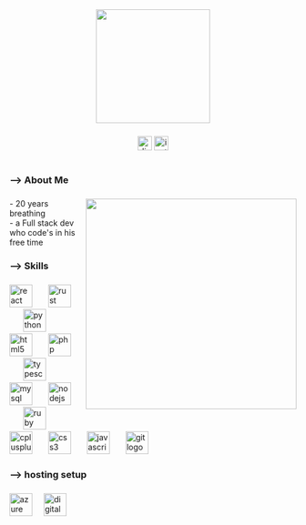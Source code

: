 <div align="center">
  <img height="200" src="https://cdn.discordapp.com/attachments/912113377688571957/1279877139407179919/1tUooRw-removebg-preview.png?ex=680dd4b9&is=680c8339&hm=b0565340c07cdc062f04973617841dc56cdb3a93093d4e2a564e5472984f1a9f&"  />
</div>

###

<div align="center">
  <img src="https://img.shields.io/static/v1?message=Discord&logo=discord&label=shance.&color=7289DA&logoColor=white&labelColor=000000&style=for-the-badge" height="25" alt="discord logo"  />
  <a href="https://www.instagram.com/ishance/" target="_blank">
    <img src="https://img.shields.io/static/v1?message=Instagram&logo=instagram&label=ishance&color=E4405F&logoColor=white&labelColor=000000&style=for-the-badge" height="25" alt="instagram logo"  />
  </a>
</div>

###

<h1 align="center"><Shance/></h1>

###

<h3 align="left">--> About Me</h3>

###

<img align="right" height="370" src="https://cdn.discordapp.com/attachments/912113377688571957/1279877140568870944/Your_paragraph_text-removebg-preview.png?ex=680dd4b9&is=680c8339&hm=fac9713f070d4e467d8b2c5a3940d54d92f6e0f9d894e51d26549b200d438dd8&"  />

###

<p align="left">- 20 years breathing<br>- a Full stack dev who code's in his free time</p>

###

<h3 align="left">--> Skills</h3>

###

<div align="left">
  <img src="https://cdn.jsdelivr.net/gh/devicons/devicon/icons/react/react-original.svg" height="40" alt="react logo"  />
  <img width="20" />
  <img src="https://cdn.jsdelivr.net/gh/devicons/devicon/icons/rust/rust-original.svg" height="40" alt="rust logo"  />
  <img width="20" />
  <img src="https://cdn.jsdelivr.net/gh/devicons/devicon/icons/python/python-original.svg" height="40" alt="python logo"  />
  <img width="20" />
  <img src="https://cdn.jsdelivr.net/gh/devicons/devicon/icons/html5/html5-original.svg" height="40" alt="html5 logo"  />
  <img width="20" />
  <img src="https://cdn.jsdelivr.net/gh/devicons/devicon/icons/php/php-original.svg" height="40" alt="php logo"  />
  <img width="20" />
  <img src="https://cdn.jsdelivr.net/gh/devicons/devicon/icons/typescript/typescript-original.svg" height="40" alt="typescript logo"  />
  <img width="20" />
  <img src="https://cdn.jsdelivr.net/gh/devicons/devicon/icons/mysql/mysql-original.svg" height="40" alt="mysql logo"  />
  <img width="20" />
  <img src="https://cdn.jsdelivr.net/gh/devicons/devicon/icons/nodejs/nodejs-original.svg" height="40" alt="nodejs logo"  />
  <img width="20" />
  <img src="https://cdn.jsdelivr.net/gh/devicons/devicon/icons/ruby/ruby-original.svg" height="40" alt="ruby logo"  />
  <img width="20" />
  <img src="https://cdn.jsdelivr.net/gh/devicons/devicon/icons/cplusplus/cplusplus-original.svg" height="40" alt="cplusplus logo"  />
  <img width="20" />
  <img src="https://cdn.jsdelivr.net/gh/devicons/devicon/icons/css3/css3-original.svg" height="40" alt="css3 logo"  />
  <img width="20" />
  <img src="https://cdn.jsdelivr.net/gh/devicons/devicon/icons/javascript/javascript-original.svg" height="40" alt="javascript logo"  />
  <img width="20" />
  <img src="https://cdn.jsdelivr.net/gh/devicons/devicon/icons/git/git-original.svg" height="40" alt="git logo"  />
</div>

###

<h3 align="left">--> hosting setup</h3>

###

<div align="left">
  <img src="https://cdn.jsdelivr.net/gh/devicons/devicon/icons/azure/azure-original.svg" height="40" alt="azure logo"  />
  <img width="12" />
  <img src="https://cdn.jsdelivr.net/gh/devicons/devicon/icons/digitalocean/digitalocean-original.svg" height="40" alt="digitalocean logo"  />
</div>

###
